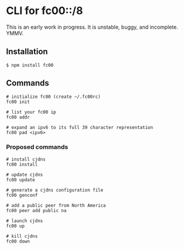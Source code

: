 # CLI for fc00::/8

This is an early work in progress. It is unstable, buggy, and incomplete. YMMV.

## Installation

```
$ npm install fc00
```

## Commands

```
# initialize fc00 (create ~/.fc00rc)
fc00 init

# list your fc00 ip
fc00 addr

# expand an ipv6 to its full 39 character representation
fc00 pad <ipv6>
```

### Proposed commands

```
# install cjdns
fc00 install

# update cjdns
fc00 update

# generate a cjdns configuration file
fc00 genconf

# add a public peer from North America
fc00 peer add public na

# launch cjdns
fc00 up

# kill cjdns
fc00 down
```

